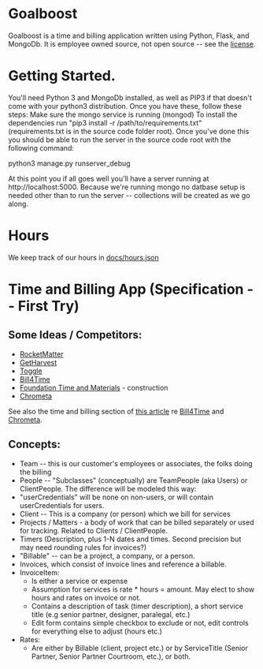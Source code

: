 # Goalboost
Goalboost is a time and billing application written using Python, Flask, and MongoDb.  It is employee owned source, not open source -- see the [license](LICENSE.md).

# Getting Started.
You'll need Python 3 and MongoDb installed, as well as PIP3 if that doesn't come with your python3 distribution.  Once you have these, follow these steps:
Make sure the mongo service is running (mongod)
To install the dependencies run "pip3 install -r /path/to/requirements.txt" (requirements.txt is in the source code folder root).
Once you've done this you should be able to run the server in the source code root with the following command:

python3 manage.py runserver_debug

At this point you if all goes well you'll have a server running at http://localhost:5000.  Because we're running mongo no datbase setup is needed other than
to run the server -- collections will be created as we go along.

# Hours 
We keep track of our hours in [docs/hours.json](docs/hours.json)

# Time and Billing App (Specification -- First Try)

## Some Ideas / Competitors:

* [RocketMatter](https://www.rocketmatter.com/law-office-management-software/)
* [GetHarvest](https://www.getharvest.com)
* [Toggle](https://toggl.com)
* [Bill4Time](http://www.bill4time.com)
* [Foundation Time and Materials](http://www.foundationsoft.com/construction-software/time-material/) - construction
* [Chrometa](http://www.chrometa.com/)

See also the time and billing section of [this article](http://www.americanbar.org/publications/law_practice_magazine/2011/september_october/popular_cloud_computing_services_for_lawyers.html) re [Bill4Time](http://www.bill4time.com) and [Chrometa](http://www.chrometa.com/).

## Concepts:

* Team -- this is our customer's employees or associates, the folks doing the billing
* People -- "Subclasses" (conceptually) are TeamPeople (aka Users) or ClientPeople.  The difference will be modeled this way:
* 	"userCredentials" will be none on non-users, or will contain userCredentials for users.
* Client -- This is a company (or person) which we bill for services
* Projects / Matters - a body of work that can be billed separately or used for tracking.  Related to Clients / ClientPeople.
* Timers (Description, plus 1-N dates and times.  Second precision but may need rounding rules for invoices?)
* "Billable" -- can be a project, a company, or a person.  
* Invoices, which consist of invoice lines and reference a billable.
* InvoiceItem:
	* Is either a service or expense
	* Assumption for services is rate * hours = amount.  May elect to show hours and rates on invoice or not.
	* Contains a description of task (timer description), a short service title (e.g senior partner, designer, paralegal, etc.)
	* Edit form contains simple checkbox to exclude or not, edit controls for everything else to adjust (hours etc.)
* Rates:
	* Are either by Billable (client, project etc.) or by ServiceTitle (Senior Partner, Senior Partner Courtroom, etc.), or both.


